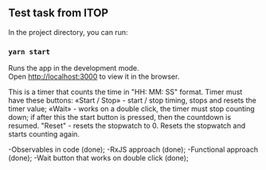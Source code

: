 ## Test task from ITOP 

In the project directory, you can run:

### `yarn start`

Runs the app in the development mode.\
Open [http://localhost:3000](http://localhost:3000) to view it in the browser.

This is a timer that counts the time in "HH: MM: SS" format.
Timer must have these buttons: 
   «Start / Stop» - start / stop timing, stops and resets the timer value;
   «Wait» - works on a double click, the timer must stop counting down; if after this the start button is pressed, then the countdown is resumed.
   "Reset" - resets the stopwatch to 0. Resets the stopwatch and starts counting again.

-Observables in code (done);
-RxJS approach (done);
-Functional approach (done);
-Wait button that works on double click (done);
